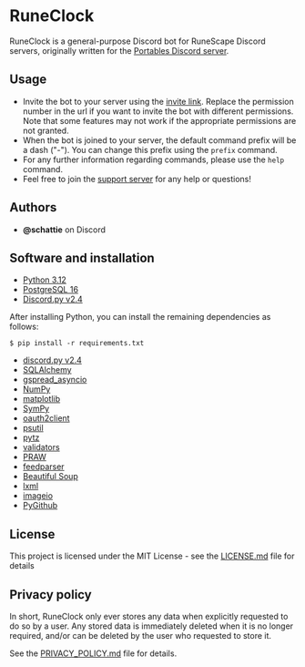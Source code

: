 # RuneClock

RuneClock is a general-purpose Discord bot for RuneScape Discord servers, originally written for the [Portables Discord server](https://discord.gg/QhBCYYr).

## Usage

* Invite the bot to your server using the [invite link](https://discordapp.com/api/oauth2/authorize?client_id=449462150491275274&permissions=8&scope=bot%20applications.commands). Replace the permission number in the url if you want to invite the bot with different permissions. Note that some features may not work if the appropriate permissions are not granted.
* When the bot is joined to your server, the default command prefix will be a dash ("-"). You can change this prefix using the `prefix` command.
* For any further information regarding commands, please use the `help` command.
* Feel free to join the [support server](https://discord.gg/Pcbz2HH) for any help or questions!

## Authors

* **@schattie** on Discord

## Software and installation

* [Python 3.12](https://www.python.org/)
* [PostgreSQL 16](https://www.postgresql.org/)
* [Discord.py v2.4](https://github.com/Rapptz/discord.py)

After installing Python, you can install the remaining dependencies as follows:
```
$ pip install -r requirements.txt
```
* [discord.py v2.4](https://github.com/Rapptz/discord.py)
* [SQLAlchemy](https://www.sqlalchemy.org/)
* [gspread_asyncio](https://github.com/dgilman/gspread_asyncio)
* [NumPy](http://www.numpy.org/)
* [matplotlib](https://matplotlib.org/)
* [SymPy](https://www.sympy.org/en/index.html)
* [oauth2client](https://oauth2client.readthedocs.io/en/latest/)
* [psutil](https://psutil.readthedocs.io/en/latest/)
* [pytz](https://pypi.org/project/pytz/)
* [validators](https://validators.readthedocs.io/en/latest/)
* [PRAW](https://praw.readthedocs.io/en/latest/)
* [feedparser](https://pythonhosted.org/feedparser/)
* [Beautiful Soup](https://www.crummy.com/software/BeautifulSoup/bs4/doc/)
* [lxml](https://lxml.de/)
* [imageio](https://github.com/imageio/imageio)
* [PyGithub](https://github.com/PyGithub/PyGithub)

## License

This project is licensed under the MIT License - see the [LICENSE.md](LICENSE.md) file for details

## Privacy policy

In short, RuneClock only ever stores any data when explicitly requested to do so by a user.
Any stored data is immediately deleted when it is no longer required, and/or can be deleted by the user who requested to store it.

See the [PRIVACY_POLICY.md](PRIVACY_POLICY.md) file for details.
